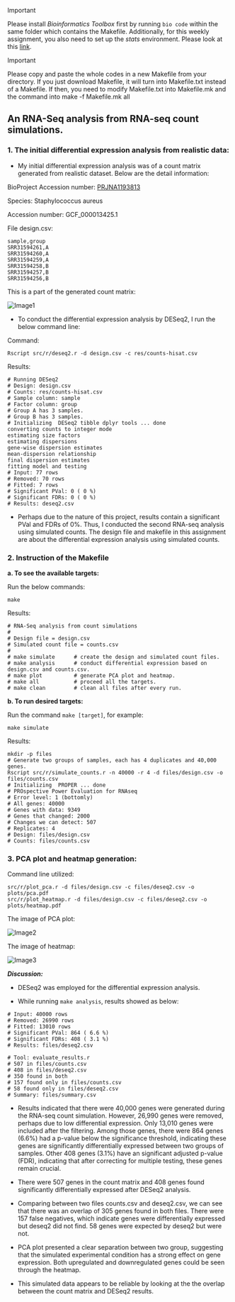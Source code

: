 > [!IMPORTANT]  
> Please install *Bioinformatics Toolbox* first by running `bio code` within the same folder which contains the Makefile. Additionally, for this weekly assignment, you also need to set up the *stats* environment. Please look at this [link](https://www.biostarhandbook.com/appbio/methods/stats/).

> [!IMPORTANT]
> Please copy and paste the whole codes in a new Makefile from your directory. If you just download Makefile, it will turn into Makefile.txt instead of a Makefile. If then, you need to modify Makefile.txt into Makefile.mk and the command into make -f Makefile.mk all

## An RNA-Seq analysis from RNA-seq count simulations.

### 1. The initial differential expression analysis from realistic data:

- My initial differential expression analysis was of a count matrix generated from realistic dataset. Below are the detail information:

BioProject Accession number: [PRJNA1193813](https://www.ncbi.nlm.nih.gov/bioproject/PRJNA1193813)

Species: Staphylococcus aureus

Accession number: GCF_000013425.1

File design.csv: 

```
sample,group
SRR31594261,A
SRR31594260,A
SRR31594259,A
SRR31594258,B
SRR31594257,B
SRR31594256,B
```

This is a part of the generated count matrix:

![Image1](https://github.com/nhokchihiro/appbio24-tramha/blob/main/Week14/Images/Image1.png)

- To conduct the differential expression analysis by DESeq2, I run the below command line:

Command: 

```
Rscript src/r/deseq2.r -d design.csv -c res/counts-hisat.csv
```

Results:

```
# Running DESeq2 
# Design: design.csv 
# Counts: res/counts-hisat.csv 
# Sample column: sample 
# Factor column: group 
# Group A has 3 samples.
# Group B has 3 samples.
# Initializing  DESeq2 tibble dplyr tools ... done
converting counts to integer mode
estimating size factors
estimating dispersions
gene-wise dispersion estimates
mean-dispersion relationship
final dispersion estimates
fitting model and testing
# Input: 77 rows
# Removed: 70 rows
# Fitted: 7 rows
# Significant PVal: 0 ( 0 %)
# Significant FDRs: 0 ( 0 %)
# Results: deseq2.csv
```

- Perhaps due to the nature of this project, results contain a significant PVal and FDRs of 0%. Thus, I conducted the second RNA-seq analysis using simulated counts. The design file and makefile in this assignment are about the differential expression analysis using simulated counts.

### 2. Instruction of the Makefile

**a. To see the available targets:**

Run the below commands:

```
make
```

Results:

```
# RNA-Seq analysis from count simulations
#
# Design file = design.csv
# Simulated count file = counts.csv
#
# make simulate      # create the design and simulated count files.
# make analysis      # conduct differential expression based on design.csv and counts.csv.
# make plot          # generate PCA plot and heatmap.
# make all           # proceed all the targets.
# make clean         # clean all files after every run.
```

**b. To run desired targets:**

Run the command `make [target]`, for example:

```
make simulate
```

Results:

```
mkdir -p files
# Generate two groups of samples, each has 4 duplicates and 40,000 genes.
Rscript src/r/simulate_counts.r -n 40000 -r 4 -d files/design.csv -o files/counts.csv
# Initializing  PROPER ... done
# PROspective Power Evaluation for RNAseq 
# Error level: 1 (bottomly)
# All genes: 40000 
# Genes with data: 9349 
# Genes that changed: 2000 
# Changes we can detect: 507 
# Replicates: 4 
# Design: files/design.csv 
# Counts: files/counts.csv
```

### 3. PCA plot and heatmap generation:

Command line utilized:

```
src/r/plot_pca.r -d files/design.csv -c files/deseq2.csv -o plots/pca.pdf
src/r/plot_heatmap.r -d files/design.csv -c files/deseq2.csv -o plots/heatmap.pdf
```

The image of PCA plot:

![Image2](https://github.com/nhokchihiro/appbio24-tramha/blob/main/Week14/Images/Image2.png)

The image of heatmap:

![Image3](https://github.com/nhokchihiro/appbio24-tramha/blob/main/Week14/Images/Image3.png)


***Discussion:***

- DESeq2 was employed for the differential expression analysis. 

- While running `make analysis`, results showed as below:

```
# Input: 40000 rows
# Removed: 26990 rows
# Fitted: 13010 rows
# Significant PVal: 864 ( 6.6 %)
# Significant FDRs: 408 ( 3.1 %)
# Results: files/deseq2.csv

# Tool: evaluate_results.r 
# 507 in files/counts.csv 
# 408 in files/deseq2.csv 
# 350 found in both
# 157 found only in files/counts.csv 
# 58 found only in files/deseq2.csv 
# Summary: files/summary.csv
```

- Results indicated that there were 40,000 genes were generated during the RNA-seq count simulation. However, 26,990 genes were removed, perhaps due to low differential expression. Only 13,010 genes were included after the filtering.
Among those genes, there were 864 genes (6.6%) had a p-value below the significance threshold, indicating these genes are significantly differentially expressed between two groups of samples. Other 408 genes (3.1%) have an significant adjusted p-value (FDR), indicating that after correcting for multiple testing, these genes remain crucial.

- There were 507 genes in the count matrix and 408 genes found significantly differentially expressed after DESeq2 analysis.

- Comparing between two files counts.csv and deseq2.csv, we can see that there was an overlap of 305 genes found in both files. There were 157 false negatives, which indicate genes were differentially expressed but deseq2 did not find. 58 genes were expected by deseq2 but were not.

- PCA plot presented a clear separation between two group, suggesting that the simulated experimental condition has a strong effect on gene expression. Both upregulated and downregulated genes could be seen through the heatmap.

- This simulated data appears to be reliable by looking at the the overlap between the count matrix and DESeq2 results. 
